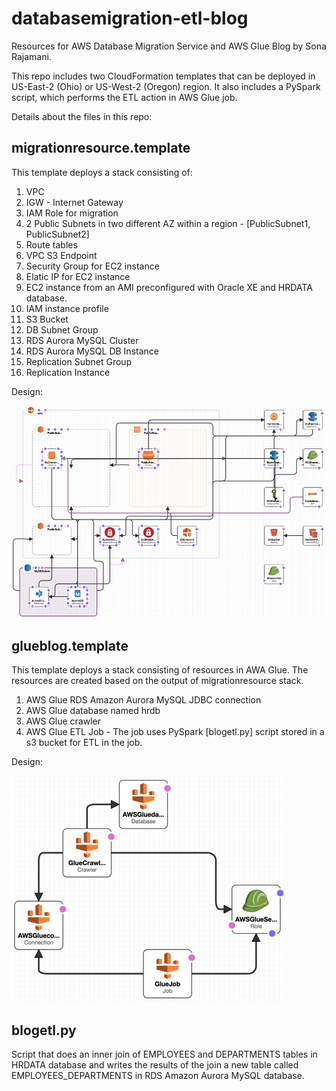 # databasemigration-etl-blog
Resources for AWS Database Migration Service and AWS Glue Blog by Sona Rajamani.

This repo includes two CloudFormation templates that can be deployed in US-East-2 (Ohio) or US-West-2 (Oregon) region. It also includes a PySpark script, which performs the ETL action in AWS Glue job. 

Details about the files in this repo:

##  migrationresource.template ## 
 This template deploys a stack consisting of:
 1. VPC
 1. IGW - Internet Gateway
 1. IAM Role for migration
 1. 2 Public Subnets in two different AZ within a region - [PublicSubnet1, PublicSubnet2] 
 1. Route tables
 1. VPC S3 Endpoint	   
 1. Security Group for EC2 instance
 1. Elatic IP for EC2 instance
 1. EC2 instance from an AMI preconfigured with Oracle XE and HRDATA database.
 1. IAM instance profile
 1. S3 Bucket 
 1. DB Subnet Group
 1. RDS Aurora MySQL Cluster
 1. RDS Aurora MySQL DB Instance
 1. Replication Subnet Group
 1. Replication Instance

Design:

![GitHub Logo](/images/migrationresourcesTemplate.png)


## glueblog.template
 This template deploys a stack consisting of resources in AWA Glue.  The resources are created based on the output of migrationresource stack.  
 1. AWS Glue RDS Amazon Aurora MySQL JDBC connection
 1. AWS Glue database named hrdb
 1. AWS Glue crawler 
 1. AWS Glue ETL Job - The job uses PySpark [blogetl.py] script stored in a s3 bucket for ETL in the job.

Design:

![GitHub Logo](/images/glueblogTemplate.png)


## blogetl.py
 Script that does an inner join of EMPLOYEES and DEPARTMENTS tables in HRDATA database and writes the results of the join a new table called EMPLOYEES_DEPARTMENTS in RDS Amazon Aurora MySQL database.	   
